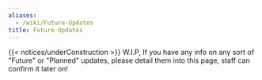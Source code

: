 ```yaml
---
aliases:
  - /wiki/Future-Updates
title: Future Updates
---
```


{{< notices/underConstruction >}} W.I.P, If you have any info on any sort of "Future" or "Planned" updates, please detail them into this page, staff can confirm it later on!

